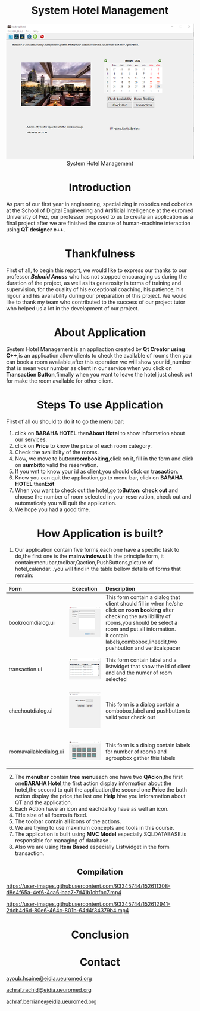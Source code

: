 <h1 align="center">System Hotel Management</h1>
<p align="center"> <img src="mainwindow.png" title="System Hotel Management "><br> System Hotel Management</p>


<h1 align="center">Introduction</h1>

As part of our first year in engineering, specializing in robotics and cobotics at the School of Digital Engineering and Artificial Intelligence at the euromed University of Fez, our professor proposed to us to create an application as a final project after we are finished the course of human-machine interaction using **QT designer c++**.

<h1 align="center">Thankfulness</h1>

First of all, to begin this report, we would like to express our thanks to
our professor.***Belcaid Anass*** who has not stopped encouraging us during the
duration of the project, as well as its generosity in terms of training and supervision,
for the quality of his exceptional coaching, his patience, his rigour and his
availability during our preparation of this project.
We would like to thank my team who contributed to the success of our project
tutor who helped us a lot in the development of our project.

<h1 align="center">About Application</h1>

System Hotel Management is an appliaction created by **Qt Creator using C++**,is an application allow clients to check the available of rooms then you can book a room available,after this operation we will show your id_number that is mean your number as client in our service when you click on **Transaction Button**,finnally when you want to leave the hotel just check out for make the room available for other client.

<h1 align="center">Steps To use Application</h1>

First of all ou should to do it to go the menu bar:
1. click on **BARAHA HOTEL** then**About Hotel** to show information about our services.
2. click on **Price** to know the price of each room category.
3.  Check the availibilty of the rooms.
4.  Now, we move to button**roombooking**,click on it, fill in the form and click on **sumbit**to valid the reservation.
5.  If you wnt to know your id as client,you should click on **trasaction**.
6.  Know you can quit the application,go to menu bar, click on **BARAHA HOTEL** then**Exit**
7.  When you want to check out the hotel,go to**Button: check out** and choose the number of room selected in your reservation, check out and automaticaly you will quit the application.
8.  We hope you had a good time. 



<h1 align="center">How Application is built?</h1>

1. Our application contain five forms,each one have a specific task to do,the first one is the **mainwindow.ui**:Is the principle form, it contain:menubar,toolbar,Qaction,PushButtons,picture of hotel,calendar...you will find in the table bellow details of forms that remain:

| Form        | Execution   | Description   |
| :---        |    :----:   | :---          |
| bookroomdialog.ui      | <p> <img src="roombook.png" title="Roombooking"></p>       | This form contain a dialog that client should fill in when he/she click on **room booking** after checking the availibillity of rooms,you should be select a room and put all information.<br>it contain labels,combobox,lineedit,two pushbutton and verticalspacer   |
| transaction.ui   | <p> <img src="transaction.png" title="Transaction"></p>        | This form contain label and a listwidget that show the id of client and and the numer of room selected       |
| chechoutdialog.ui   | <p> <img src="chechout.png" title="Check out"></p>          | This form is a dialog contain a combobox,label and pushbutton to valid your check out      |
| roomavailabledialog.ui   | <p> <img src="available.png" title="Available"></p>          | This form is a dialog contain labels for number of rooms and agroupbox gather this labels       |


2. The **menubar** contain **tree menu**each one have two **QAcion**,the first one**BARAHA Hotel**,the first action display information about the hotel,the second to quit the application,the second one **Price** the both action display the price,the last one **Help** hive you inforamation about QT and the application.
3. Each Action have an icon and eachdailog have as well an icon.
4. THe size of all foems is fixed.
5. The toolbar contain all icons of the actions.
6. We are trying to use maximum concepts and tools in this course.
7. The application is built using **MVC Model** especially SQLDATABASE.is responsible for managing of database .
8. Also we are using **Item Based** especially Listwidget in the form transaction.


<h2 align="center">Compilation</h2>

https://user-images.githubusercontent.com/93345744/152611308-d8e4f65a-4ef6-4ca6-baa7-7d41b1cbfbc7.mp4




https://user-images.githubusercontent.com/93345744/152612941-2dcb4d6d-80e6-464c-801b-64d4f34379b4.mp4




<h1 align="center">Conclusion</h1>

<h1 align="center">Contact</h1>

ayoub.hsaine@eidia.ueuromed.org

achraf.rachid@eidia.ueuromed.org

achraf.berriane@eidia.ueuromed.org


















